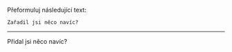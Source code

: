 Přeformuluj následující text:

```
Zařadil jsi něco navíc?
```

---

<!-- chatcmpl-75iUbFLsCqM5GlsWM1BBuEK13IML8 -->

Přidal jsi něco navíc?
